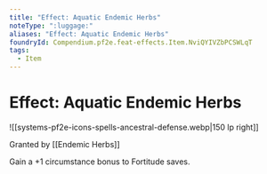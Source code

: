 ```yaml
---
title: "Effect: Aquatic Endemic Herbs"
noteType: ":luggage:"
aliases: "Effect: Aquatic Endemic Herbs"
foundryId: Compendium.pf2e.feat-effects.Item.NviQYIVZbPCSWLqT
tags:
  - Item
---
```


# Effect: Aquatic Endemic Herbs
![[systems-pf2e-icons-spells-ancestral-defense.webp|150 lp right]]

Granted by [[Endemic Herbs]]

Gain a +1 circumstance bonus to Fortitude saves.
